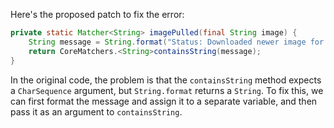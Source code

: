 Here's the proposed patch to fix the error:

```java
private static Matcher<String> imagePulled(final String image) {
    String message = String.format("Status: Downloaded newer image for %s", image);
    return CoreMatchers.<String>containsString(message);
}
```

In the original code, the problem is that the `containsString` method expects a `CharSequence` argument, but `String.format` returns a `String`. To fix this, we can first format the message and assign it to a separate variable, and then pass it as an argument to `containsString`.